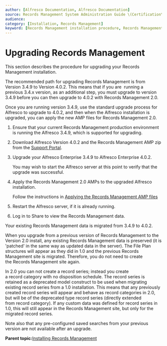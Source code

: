 ```yaml
---
author: [Alfresco Documentation, Alfresco Documentation]
source: Records Management System Administration Guide \(Certification\)
audience: 
category: [Installation, Records Management]
keyword: [Records Management installation procedure, Records Management]
---
```


# Upgrading Records Management

This section describes the procedure for upgrading your Records Management installation.

The recommended path for upgrading Records Management is from Version 3.4.9 to Version 4.0.2. This means that if you are  running a previous 3.4.x version, as an additional step, you must upgrade to version 3.4.9 before you can then upgrade to 4.0.2 with Records Management 2.0.

Once you are running version 3.4.9, use the standard upgrade process for Alfresco to upgrade to 4.0.2, and then when the Alfresco installation is upgraded, you can apply the new AMP files for Records Management 2.0.

1.  Ensure that your current Records Management production environment is running the Alfresco 3.4.9, which is supported for upgrading.

2.  Download Alfresco Version 4.0.2 and the Records Management AMP zip from the [Support Portal](http://support.alfresco.com).

3.  Upgrade your Alfresco Enterprise 3.4.9 to Alfresco Enterprise 4.0.2.

    You may wish to start the Alfresco server at this point to verify that the upgrade was successful.

4.  Apply the Records Management 2.0 AMPs to the upgraded Alfresco installation.

    Follow the instructions in [Applying the Records Management AMP files](rm-amp-install.md)

5.  Restart the Alfresco server, if it is already running.

6.  Log in to Share to view the Records Management data.


Your existing Records Management data is migrated from 3.4.9 to 4.0.2.

When you upgrade from a previous version of Records Management to the Version 2.0 install, any existing Records Management data is preserved \(it is 'patched' in the same way as updated data in the server\). The File Plan structures will appear as they did in 1.0 and the previous Records Management site is migrated. Therefore, you do not need to create the Records Management site again.

In 2.0 you can not create a record series; instead you create a record category with no disposition schedule. The record series is retained as a deprecated model construct to be used when migrating existing record series from a 1.0 installation. This means that any previously created record series will appear and behave as record categories in 2.0, but will be of the deprecated type record series \(directly extended from record category\). If any custom data was defined for record series in 1.0, this will still appear in the Records Management site, but only for the migrated record series.

Note also that any pre-configured saved searches from your previous version are not available after an upgrade.

**Parent topic:**[Installing Records Management](../tasks/rm-install-proc.md)

